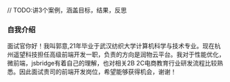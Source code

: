 // TODO:讲3个案例，涵盖目标，结果，反思
### 自我介绍
面试官你好！我叫郭意,21年毕业于武汉纺织大学计算机科学与技术专业。现在杭州遥望科技担任高级前端开发一职，负责的方向是润物云平台。我对于性能优化，微前端，jsbridge有着自己的理解，也对相关2B 2C电商教育行业研发流程比较熟悉。因此面试贵司的前端开发岗位，希望能够获得机会，谢谢！